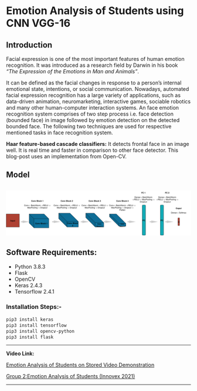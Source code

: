 # Emotion Analysis of Students using CNN VGG-16
## Introduction 

Facial expression is one of the most important features of human emotion recognition. It was introduced as a research field by Darwin in his book *“The Expression of the Emotions in Man and Animals”*. 

It can be defined as the facial changes in response to a person’s internal emotional state, intentions, or social communication. Nowadays, automated facial expression recognition has a large variety of applications, such as data-driven animation, neuromarketing, interactive games, sociable robotics and many other human-computer interaction systems. An face emotion recognition system comprises of two step process i.e. face detection (bounded face) in image followed by emotion detection on the detected bounded face. The following two techniques are used for respective mentioned tasks in face recognition system.

**Haar feature-based cascade classifiers:** It detects frontal face in an image well. It is real time and faster in comparison to other face detector. This blog-post uses an implementation from Open-CV.
## Model
![](https://github.com/aja512/Emotion-Analysis-of-Students-using-VGG-16/blob/main/model.png)
-----
## Software Requirements:
- Python 3.8.3
- Flask
- OpenCV
- Keras 2.4.3
- Tensorflow 2.4.1
### Installation Steps:-
```
pip3 install keras
pip3 install tensorflow
pip3 install opencv-python
pip3 install flask
```
------

**Video Link:** 

[Emotion Analysis of Students on Stored Video Demonstration](https://youtu.be/nrg-ZxT_wGI)

[Group 2:Emotion Analysis of Students (Innovex 2021)](https://youtu.be/GhGVXwPSPi4)

----
